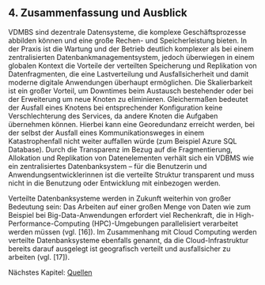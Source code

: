 ## 4. Zusammenfassung und Ausblick
VDMBS sind dezentrale Datensysteme, die komplexe Geschäftsprozesse abbilden können und eine große Rechen- und Speicherleistung bieten. In der Praxis ist die Wartung und der Betrieb deutlich komplexer als bei einem zentralisierten Datenbankmanagementsystem, jedoch überwiegen in einem globalen Kontext die Vorteile der verteilten Speicherung und Replikation von Datenfragmenten, die eine Lastverteilung und Ausfallsicherheit und damit moderne digitale Anwendungen überhaupt ermöglichen. Die Skalierbarkeit ist ein großer Vorteil, um Downtimes beim Austausch bestehender oder bei der Erweiterung um neue Knoten zu eliminieren. Gleichermaßen bedeutet der Ausfall eines Knotens bei entsprechender Konfiguration keine Verschlechterung des Services, da andere Knoten die Aufgaben übernehmen können. Hierbei kann eine Georedundanz erreicht werden, bei der selbst der Ausfall eines Kommunikationsweges in einem Katastrophenfall nicht weiter auffallen würde (zum Beispiel Azure SQL Database). Durch die Transparenz im Bezug auf die Fragmentierung, Allokation und Replikation von Datenelementen verhält sich ein VDBMS wie ein zentralisiertes Datenbanksystem – für die Benutzerin und Anwendungsentwicklerinnen ist die verteilte Struktur transparent und muss nicht in die Benutzung oder Entwicklung mit einbezogen werden.

Verteilte Datenbanksysteme werden in Zukunft weiterhin von großer Bedeutung sein: Das Arbeiten auf einer großen Menge von Daten wie zum Beispiel bei Big-Data-Anwendungen erfordert viel Rechenkraft, die in High-Performance-Computing (HPC)-Umgebungen parallelisiert verarbeitet werden müssen (vgl. [16]). Im Zusammenhang mit Cloud Computing werden verteilte Datenbanksysteme ebenfalls genannt, da die Cloud-Infrastruktur bereits darauf ausgelegt ist geografisch verteilt und ausfallsicher zu arbeiten (vgl. [17]).

Nächstes Kapitel: [Quellen](05-quellen.md)

